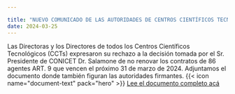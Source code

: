 ```yaml
---

title: "NUEVO COMUNICADO DE LAS AUTORIDADES DE CENTROS CIENTÍFICOS TECNOLÓGICOS DEL CONICET"
date: 2024-03-25
---
```


Las Directoras y los Directores de todos los Centros Científicos Tecnológicos (CCTs) expresaron su rechazo a la decisión tomada por el Sr. Presidente de CONICET Dr. Salamone de no renovar los contratos de 86 agentes ART. 9 que vencen el próximo 31 de marzo de 2024. Adjuntamos el documento donde también figuran las autoridades firmantes.
{{< icon name="document-text" pack="hero" >}} [Lee el documento completo acá]( ComunicadodirectoresCCT250324.pdf)
